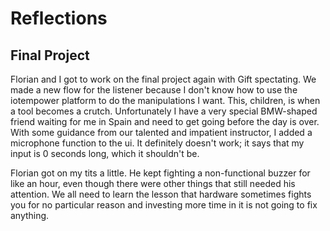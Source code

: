 # Reflections

## Final Project
Florian and I got to work on the final project again with Gift spectating.
We made a new flow for the listener because I don't know how to use the iotempower platform to do the manipulations I want. This, children, is when a tool becomes a crutch. Unfortunately I have a very special BMW-shaped friend waiting for me in Spain and need to get going before the day is over.
With some guidance from our talented and impatient instructor, I added a microphone function to the ui. It definitely doesn't work; it says that my input is 0 seconds long, which it shouldn't be.

Florian got on my tits a little. He kept fighting a non-functional buzzer for like an hour, even though there were other things that still needed his attention. We all need to learn the lesson that hardware sometimes fights you for no particular reason and investing more time in it is not going to fix anything.
